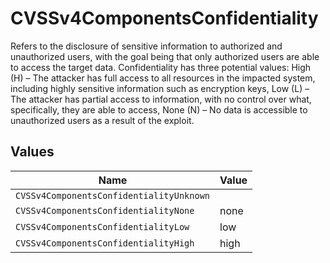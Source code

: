 # CVSSv4ComponentsConfidentiality

Refers to the disclosure of sensitive information to authorized and unauthorized users, with the goal being that only authorized users are able to access the target data. Confidentiality has three potential values: High (H) – The attacker has full access to all resources in the impacted system, including highly sensitive information such as encryption keys, Low (L) – The attacker has partial access to information, with no control over what, specifically, they are able to access, None (N) – No data is accessible to unauthorized users as a result of the exploit.


## Values

| Name                                     | Value                                    |
| ---------------------------------------- | ---------------------------------------- |
| `CVSSv4ComponentsConfidentialityUnknown` |                                          |
| `CVSSv4ComponentsConfidentialityNone`    | none                                     |
| `CVSSv4ComponentsConfidentialityLow`     | low                                      |
| `CVSSv4ComponentsConfidentialityHigh`    | high                                     |